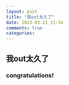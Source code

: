 ```yaml
---
layout: post
title: "我out太久了"
date: 2013-03-21 11:34
comments: true
categories: 
---
```


## 我out太久了

### congratulations!
